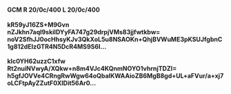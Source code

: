 #### GCM R 20/0c/400 L 20/0c/400
**kR59yJ16ZS+M9Gvn**<br/>**nZJkhn7aql9skilDYyFA747g29drpjVMs83jjfwtkbw=**<br/>**noV2SfhJJ0ocHhsyKJv3QkXoL5u8NSAOKn+QhjBVWuME3pKSUJfgbnC1g812dElzGTR4N5DcR4MS9S6I...**<br/><br/>
**klc0YH62uzzC1xfw**<br/>**Rt2nuiNVwyA/XQkw+n8m4VJc4KQnmNOYO1vhrnjTDZI=**<br/>**h5gfJOVVe4CRngRwWgw64oQbaIKWAAioZB6MgB8gd+UL+aFVur/a+xj7oLCFtpAyZZutF0XlDit56Ar0...**